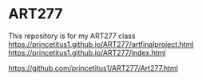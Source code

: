 # ART277
This repository is for my ART277 class
https://princetitus1.github.io/ART277/artfinalproject.html
https://princetitus1.github.io/ART277/index.html 

https://github.com/princetitus1/ART277/Art277.html
